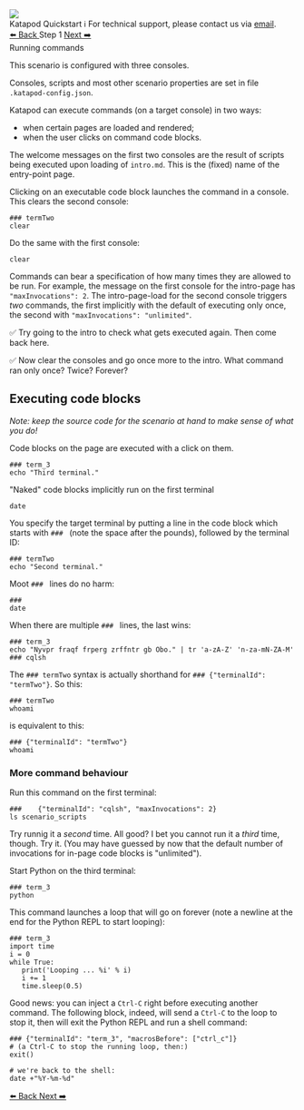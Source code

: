 <!-- TOP -->
<div class="top">
  <img class="scenario-academy-logo" src="https://datastax-academy.github.io/katapod-shared-assets/images/ds-academy-2023.svg" />
  <div class="scenario-title-section">
    <span class="scenario-title">Katapod Quickstart</span>
    <span class="scenario-subtitle">ℹ️ For technical support, please contact us via <a href="mailto:academy@datastax.com">email</a>.</span>
  </div>
</div>

<!-- NAVIGATION -->
<div id="navigation-top" class="navigation-top">
  <a title="Back" href='command:katapod.loadPage?[{"step":"intro"}]' class="btn btn-dark navigation-top-left">
    ⬅️ Back
  </a>
  <span class="step-count">Step 1</span>
  <a title="Next" href='command:katapod.loadPage?[{"step":"step2"}]' class="btn btn-dark navigation-top-right">
    Next ➡️
  </a>
</div>

<!-- CONTENT -->
<div class="step-title">Running commands</div>

This scenario is configured with three consoles.

Consoles, scripts and most other scenario properties are set in file `.katapod-config.json`.

Katapod can execute commands (on a target console) in two ways:

- when certain pages are loaded and rendered;
- when the user clicks on command code blocks.

The welcome messages on the first two consoles are the result of scripts being executed
upon loading of `intro.md`. This is the (fixed) name of the entry-point page.

Clicking on an executable code block launches the command in a console. This clears
the second console:

```
### termTwo
clear
```

Do the same with the first console:

```
clear
```

Commands can bear a specification of how many times they are allowed to be run.
For example, the message on the first console for the intro-page has `"maxInvocations": 2`.
The intro-page-load for the second console triggers _two_ commands,
the first implicitly with the default of executing only once,
the second with `"maxInvocations": "unlimited"`.

✅ Try going to the intro to check what gets executed again. Then come back here.

✅ Now clear the consoles and go once more to the intro. What command ran only once? Twice? Forever?

## Executing code blocks

_Note: keep the source code for the scenario at hand to make sense of what you do!_

Code blocks on the page are executed with a click on them.

```
### term_3
echo "Third terminal."
```

"Naked" code blocks implicitly run on the first terminal

```
date
```

You specify the target terminal by putting a line in the code block which starts with `### ` (note the space after the pounds),
followed by the terminal ID:

```
### termTwo
echo "Second terminal."
```

Moot `### ` lines do no harm:

```
###     
date
```

When there are multiple `### ` lines, the last wins:

```
### term_3
echo "Nyvpr fraqf frperg zrffntr gb Obo." | tr 'a-zA-Z' 'n-za-mN-ZA-M'
### cqlsh
```

The `### termTwo` syntax is actually shorthand for `### {"terminalId": "termTwo"}`. So this:

```
### termTwo
whoami
```

is equivalent to this:

```
### {"terminalId": "termTwo"}
whoami
```

### More command behaviour

Run this command on the first terminal:

```
###    {"terminalId": "cqlsh", "maxInvocations": 2}
ls scenario_scripts
```

Try runnig it a _second_ time. All good? I bet you cannot run it a _third_ time, though. Try it.
(You may have guessed by now that the default number of invocations for in-page code blocks is "unlimited").

Start Python on the third terminal:

```
### term_3
python
```

This command launches a loop that will go on forever (note a newline at the end for the Python REPL to start looping):

```
### term_3
import time
i = 0
while True:
   print('Looping ... %i' % i)
   i += 1
   time.sleep(0.5)

```

Good news: you can inject a `Ctrl-C` right before executing another command.
The following block, indeed, will send a `Ctrl-C` to the loop to stop it,
then will exit the Python REPL and run a shell command:

```
### {"terminalId": "term_3", "macrosBefore": ["ctrl_c"]}
# (a Ctrl-C to stop the running loop, then:)
exit()

# we're back to the shell:
date +"%Y-%m-%d"
```

<!-- NAVIGATION -->
<div id="navigation-bottom" class="navigation-bottom">
  <a title="Back" href='command:katapod.loadPage?[{"step":"intro"}]' class="btn btn-dark navigation-bottom-left">
    ⬅️ Back
  </a>
  <a title="Next" href='command:katapod.loadPage?[{"step":"step2"}]' class="btn btn-dark navigation-bottom-right">
    Next ➡️
  </a>
</div>
